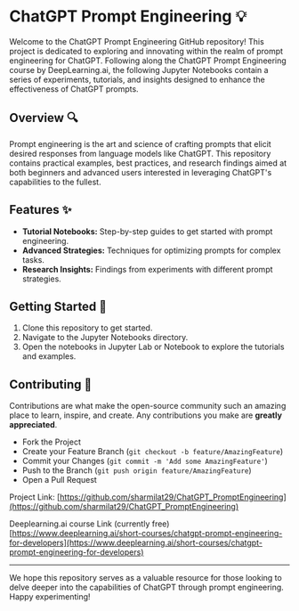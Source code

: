 # ChatGPT Prompt Engineering :bulb:

Welcome to the ChatGPT Prompt Engineering GitHub repository! This project is dedicated to exploring and innovating within the realm of prompt engineering for ChatGPT. Following along the ChatGPT Prompt Engineering course by DeepLearning.ai, the following Jupyter Notebooks contain a series of experiments, tutorials, and insights designed to enhance the effectiveness of ChatGPT prompts.

## Overview :mag:

Prompt engineering is the art and science of crafting prompts that elicit desired responses from language models like ChatGPT. This repository contains practical examples, best practices, and research findings aimed at both beginners and advanced users interested in leveraging ChatGPT's capabilities to the fullest.

## Features :sparkles:

- **Tutorial Notebooks:** Step-by-step guides to get started with prompt engineering.
- **Advanced Strategies:** Techniques for optimizing prompts for complex tasks.
- **Research Insights:** Findings from experiments with different prompt strategies.

## Getting Started :rocket:

1. Clone this repository to get started.
2. Navigate to the Jupyter Notebooks directory.
3. Open the notebooks in Jupyter Lab or Notebook to explore the tutorials and examples.

## Contributing :handshake:

Contributions are what make the open-source community such an amazing place to learn, inspire, and create. Any contributions you make are **greatly appreciated**.

- Fork the Project
- Create your Feature Branch (`git checkout -b feature/AmazingFeature`)
- Commit your Changes (`git commit -m 'Add some AmazingFeature'`)
- Push to the Branch (`git push origin feature/AmazingFeature`)
- Open a Pull Request

Project Link: [https://github.com/sharmilat29/ChatGPT_PromptEngineering](https://github.com/sharmilat29/ChatGPT_PromptEngineering)

Deeplearning.ai course Link (currently free) [https://www.deeplearning.ai/short-courses/chatgpt-prompt-engineering-for-developers](https://www.deeplearning.ai/short-courses/chatgpt-prompt-engineering-for-developers)

---
We hope this repository serves as a valuable resource for those looking to delve deeper into the capabilities of ChatGPT through prompt engineering. Happy experimenting!
